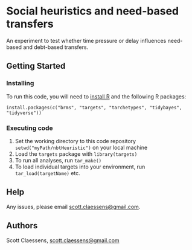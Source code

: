 # Social heuristics and need-based transfers

An experiment to test whether time pressure or delay influences need-based and debt-based transfers.

## Getting Started

### Installing

To run this code, you will need to [install R](https://www.r-project.org/) and the following R packages:

```
install.packages(c("brms", "targets", "tarchetypes", "tidybayes", "tidyverse"))
```

### Executing code

1. Set the working directory to this code repository `setwd("myPath/nbtHeuristic")` on your local machine
2. Load the `targets` package with `library(targets)`
3. To run all analyses, run `tar_make()`
4. To load individual targets into your environment, run `tar_load(targetName)` etc.

## Help

Any issues, please email scott.claessens@gmail.com.

## Authors

Scott Claessens, scott.claessens@gmail.com
